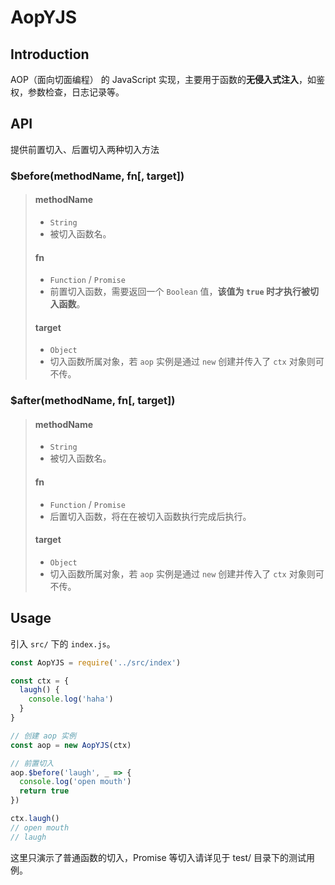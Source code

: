# AopYJS
## Introduction
AOP（面向切面编程） 的 JavaScript 实现，主要用于函数的**无侵入式注入**，如鉴权，参数检查，日志记录等。

## API
提供前置切入、后置切入两种切入方法
### **$before(methodName, fn[, target])**
> #### methodName
> - `String`
> - 被切入函数名。
> #### fn
> - `Function` / `Promise`
> - 前置切入函数，需要返回一个 `Boolean` 值，**该值为 `true` 时才执行被切入函数**。
> #### target
> - `Object`
> - 切入函数所属对象，若 `aop` 实例是通过 `new` 创建并传入了 `ctx` 对象则可不传。

### **$after(methodName, fn[, target])**
> #### methodName
> - `String`
> - 被切入函数名。
> #### fn
> - `Function` / `Promise`
> - 后置切入函数，将在在被切入函数执行完成后执行。
> #### target
> - `Object`
> - 切入函数所属对象，若 `aop` 实例是通过 `new` 创建并传入了 `ctx` 对象则可不传。

## Usage
引入 `src/` 下的 `index.js`。
``` javascript
const AopYJS = require('../src/index')

const ctx = {
  laugh() {
    console.log('haha')
  }
}

// 创建 aop 实例
const aop = new AopYJS(ctx)

// 前置切入
aop.$before('laugh', _ => {
  console.log('open mouth')
  return true
})

ctx.laugh()
// open mouth
// laugh
```
这里只演示了普通函数的切入，Promise 等切入请详见于 test/ 目录下的测试用例。